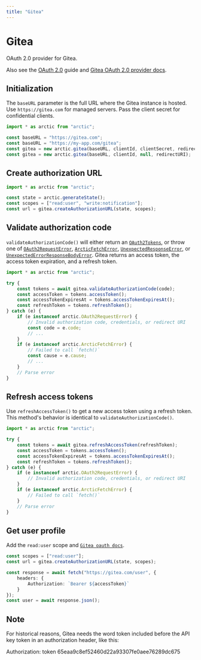 ```yaml
---
title: "Gitea"
---
```


# Gitea

OAuth 2.0 provider for Gitea.

Also see the [OAuth 2.0](/guides/oauth2) guide and [Gitea OAuth 2.0 provider docs](https://docs.gitea.com/development/oauth2-provider).

## Initialization

The `baseURL` parameter is the full URL where the Gitea instance is hosted. Use `https://gitea.com` for managed servers. Pass the client secret for confidential clients.

```ts
import * as arctic from "arctic";

const baseURL = "https://gitea.com";
const baseURL = "https://my-app.com/gitea";
const gitea = new arctic.gitea(baseURL, clientId, clientSecret, redirectURI);
const gitea = new arctic.gitea(baseURL, clientId, null, redirectURI);
```

## Create authorization URL

```ts
import * as arctic from "arctic";

const state = arctic.generateState();
const scopes = ["read:user", "write:notification"];
const url = gitea.createAuthorizationURL(state, scopes);
```

## Validate authorization code

`validateAuthorizationCode()` will either return an [`OAuth2Tokens`](/reference/main/OAuth2Tokens), or throw one of [`OAuth2RequestError`](/reference/main/OAuth2RequestError), [`ArcticFetchError`](/reference/main/ArcticFetchError), [`UnexpectedResponseError`](/reference/main/UnexpectedResponseError), or [`UnexpectedErrorResponseBodyError`](/reference/main/UnexpectedErrorResponseBodyError). Gitea returns an access token, the access token expiration, and a refresh token.

```ts
import * as arctic from "arctic";

try {
	const tokens = await gitea.validateAuthorizationCode(code);
	const accessToken = tokens.accessToken();
	const accessTokenExpiresAt = tokens.accessTokenExpiresAt();
	const refreshToken = tokens.refreshToken();
} catch (e) {
	if (e instanceof arctic.OAuth2RequestError) {
		// Invalid authorization code, credentials, or redirect URI
		const code = e.code;
		// ...
	}
	if (e instanceof arctic.ArcticFetchError) {
		// Failed to call `fetch()`
		const cause = e.cause;
		// ...
	}
	// Parse error
}
```

## Refresh access tokens

Use `refreshAccessToken()` to get a new access token using a refresh token. This method's behavior is identical to `validateAuthorizationCode()`.

```ts
import * as arctic from "arctic";

try {
	const tokens = await gitea.refreshAccessToken(refreshToken);
	const accessToken = tokens.accessToken();
	const accessTokenExpiresAt = tokens.accessTokenExpiresAt();
	const refreshToken = tokens.refreshToken();
} catch (e) {
	if (e instanceof arctic.OAuth2RequestError) {
		// Invalid authorization code, credentials, or redirect URI
	}
	if (e instanceof arctic.ArcticFetchError) {
		// Failed to call `fetch()`
	}
	// Parse error
}
```

## Get user profile

Add the `read:user` scope and [`Gitea oauth docs`](https://gitea.com/api/swagger#/user).

```ts
const scopes = ["read:user"];
const url = gitea.createAuthorizationURL(state, scopes);
```

```ts
const response = await fetch("https://gitea.com/user", {
	headers: {
		Authorization: `Bearer ${accessToken}`
	}
});
const user = await response.json();
```

## Note

For historical reasons, Gitea needs the word token included before the API key token in an authorization header, like this:

Authorization: token 65eaa9c8ef52460d22a93307fe0aee76289dc675
